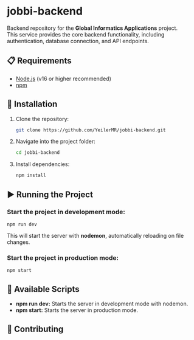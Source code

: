 # jobbi-backend

Backend repository for the **Global Informatics Applications** project.  
This service provides the core backend functionality, including authentication, database connection, and API endpoints.

## 📋 Requirements
- [Node.js](https://nodejs.org/) (v16 or higher recommended)
- [npm](https://www.npmjs.com/)

## 🔧 Installation

1. Clone the repository:
   ```bash
   git clone https://github.com/YeilerMR/jobbi-backend.git
2. Navigate into the project folder:
    ```bash
    cd jobbi-backend
3. Install dependencies:

    ```bash
    npm install
## ▶️ Running the Project
### Start the project in development mode:

    npm run dev

This will start the server with **nodemon**, automatically reloading on file changes.

### Start the project in production mode:

    npm start

## 📜 Available Scripts
- **npm run dev:** Starts the server in development mode with nodemon.
- **npm start:** Starts the server in production mode.


## 🤝 Contributing